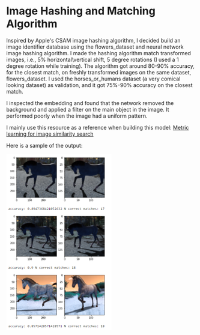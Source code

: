 # Image Hashing and Matching Algorithm

Inspired by Apple's CSAM image hashing algorithm, I decided build an image identifier database using the flowers_dataset and neural network image hashing algorithm. I made the hashing algorithm match transformed images, i.e., 5% horizontal\vertical shift, 5 degree rotations (I used a 1 degree rotation while training). The algorithm got around 80-90% accuracy, for the closest match, on freshly transformed images on the same dataset, flowers_dataset. I used the horses_or_humans dataset (a very comical looking dataset) as validation, and it got 75%-90% accuracy on the closest match.

I inspected the embedding and found that the network removed the background and applied a filter on the main object in the image. It performed poorly when the image had a uniform pattern.

I mainly use this resource as a reference when building this model: [Metric learning for image similarity search](https://keras.io/examples/vision/metric_learning/)


Here is a sample of the output:

![](images/1629527331186.png)